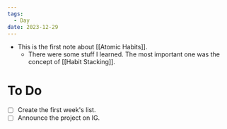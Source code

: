 ```yaml
---
tags:
  - Day
date: 2023-12-29
---
```

- This is the first note about [[Atomic Habits]].
	- There were some stuff I learned. The most important one was the concept of [[Habit Stacking]].

# To Do

- [ ] Create the first week's list.
- [ ] Announce the project on IG.